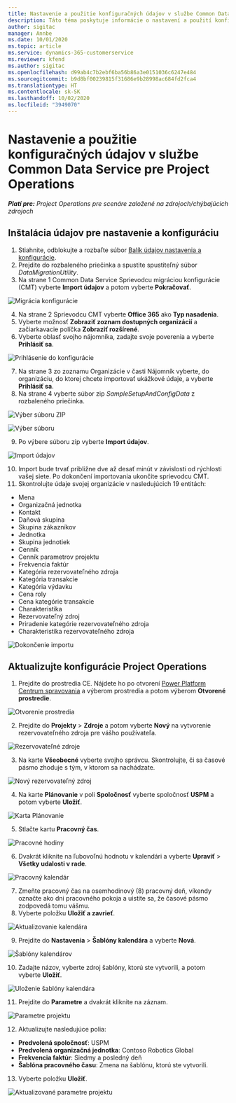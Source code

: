 ```yaml
---
title: Nastavenie a použitie konfiguračných údajov v službe Common Data Service pre Project Operations
description: Táto téma poskytuje informácie o nastavení a použití konfiguračných údajov v Project Operations.
author: sigitac
manager: Annbe
ms.date: 10/01/2020
ms.topic: article
ms.service: dynamics-365-customerservice
ms.reviewer: kfend
ms.author: sigitac
ms.openlocfilehash: d99ab4c7b2ebf6ba56b86a3e0151036c6247e484
ms.sourcegitcommit: b9d8bf00239815f31686e9b28998ac684fd2fca4
ms.translationtype: HT
ms.contentlocale: sk-SK
ms.lasthandoff: 10/02/2020
ms.locfileid: "3949070"
---
```

# <a name="set-up-and-apply-configuration-data-in-the-common-data-service-for-project-operations"></a>Nastavenie a použitie konfiguračných údajov v službe Common Data Service pre Project Operations

_**Platí pre:** Project Operations pre scenáre založené na zdrojoch/chýbajúcich zdrojoch_

## <a name="install-setup-and-configuration-data"></a>Inštalácia údajov pre nastavenie a konfiguráciu

1. Stiahnite, odblokujte a rozbaľte súbor [Balík údajov nastavenia a konfigurácie](https://download.microsoft.com/download/1/3/4/1349369c-6209-42b7-b3b4-5be0e67cacd8/ProjOpsSampleSetupData-%20Integrated%20UR1.zip).
2. Prejdite do rozbaleného priečinka a spustite spustiteľný súbor *DataMigrationUtility*.
3. Na strane 1 Common Data Service Sprievodcu migráciou konfigurácie (CMT) vyberte **Import údajov** a potom vyberte **Pokračovať**.

![Migrácia konfigurácie](./media/1ConfigurationMigration.png)

4. Na strane 2 Sprievodcu CMT vyberte **Office 365** ako **Typ nasadenia**.
5. Vyberte možnosť **Zobraziť zoznam dostupných organizácií** a začiarkavacie políčka **Zobraziť rozšírené**.
6. Vyberte oblasť svojho nájomníka, zadajte svoje poverenia a vyberte **Prihlásiť sa**.

![Prihlásenie do konfigurácie](./media/2ConfigurationSignin.png)

7. Na strane 3 zo zoznamu Organizácie v časti Nájomník vyberte, do organizáciu, do ktorej chcete importovať ukážkové údaje, a vyberte **Prihlásiť sa**.
8. Na strane 4 vyberte súbor zip *SampleSetupAndConfigData* z rozbaleného priečinka.

![Výber súboru ZIP](./media/3ZipFile.png)

![Výber súboru](./media/4SelectAFile.png)

9. Po výbere súboru zip vyberte **Import údajov**.

![Import údajov](./media/5ImportData.png)

10. Import bude trvať približne dve až desať minút v závislosti od rýchlosti vašej siete. Po dokončení importovania ukončite sprievodcu CMT. 
11. Skontrolujte údaje svojej organizácie v nasledujúcich 19 entitách:

  - Mena
  - Organizačná jednotka
  - Kontakt
  - Daňová skupina
  - Skupina zákazníkov
  - Jednotka
  - Skupina jednotiek
  - Cenník
  - Cenník parametrov projektu
  - Frekvencia faktúr
  - Kategória rezervovateľného zdroja
  - Kategória transakcie
  - Kategória výdavku
  - Cena roly
  - Cena kategórie transakcie
  - Charakteristika
  - Rezervovateľný zdroj
  - Priradenie kategórie rezervovateľného zdroja
  - Charakteristika rezervovateľného zdroja

![Dokončenie importu](./media/6CompleteImport.png)

## <a name="update-project-operations-configurations"></a>Aktualizujte konfigurácie Project Operations

1. Prejdite do prostredia CE. Nájdete ho po otvorení [Power Platform Centrum spravovania](https://admin.powerplatform.microsoft.com/environments) a výberom prostredia a potom výberom **Otvorené prostredie**. 

![Otvorenie prostredia](./media/7OpenEnvironment.png)

2. Prejdite do **Projekty** > **Zdroje** a potom vyberte **Nový** na vytvorenie rezervovateľného zdroja pre vášho používateľa.

![Rezervovateľné zdroje](./media/8BookableResources.png)

3. Na karte **Všeobecné** vyberte svojho správcu. Skontrolujte, či sa časové pásmo zhoduje s tým, v ktorom sa nachádzate. 

![Nový rezervovateľný zdroj](./media/9NewBookableResource.png)

4. Na karte **Plánovanie** v poli **Spoločnosť** vyberte spoločnosť **USPM** a potom vyberte **Uložiť**. 

![Karta Plánovanie](./media/10SchedulingTab.png)

5. Stlačte kartu **Pracovný čas**.  

![Pracovné hodiny](./media/11WorkHours.png)

6. Dvakrát kliknite na ľubovoľnú hodnotu v kalendári a vyberte **Upraviť** > **Všetky udalosti v rade**. 

![Pracovný kalendár](./media/12WorkCalendar.png)

7. Zmeňte pracovný čas na osemhodinový (8) pracovný deň, víkendy označte ako dni pracovného pokoja a uistite sa, že časové pásmo zodpovedá tomu vášmu. 
8. Vyberte položku **Uložiť a zavrieť**.

![Aktualizovanie kalendára](./media/13UpdateCalendar.png)

9. Prejdite do **Nastavenia** > **Šablóny kalendára** a vyberte **Nová**.
 
 ![Šablóny kalendárov](./media/14CalendarTemplates.png)
 
 10. Zadajte názov, vyberte zdroj šablóny, ktorú ste vytvorili, a potom vyberte **Uložiť**. 
 
 ![Uloženie šablóny kalendára](./media/15SaveCalendarTemplate.png)
 
 11. Prejdite do **Parametre** a dvakrát kliknite na záznam. 
 
 ![Parametre projektu](./media/16ProjectParameters.png)
 
12. Aktualizujte nasledujúce polia:

 - **Predvolená spoločnosť**: USPM
 - **Predvolená organizačná jednotka**: Contoso Robotics Global
 - **Frekvencia faktúr**: Siedmy a posledný deň
 - **Šablóna pracovného času**: Zmena na šablónu, ktorú ste vytvorili.

13. Vyberte položku **Uložiť**. 

![Aktualizované parametre projektu](./media/17UpdatedProjectParameters.png)
